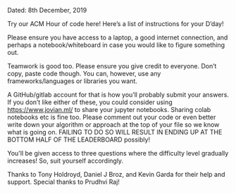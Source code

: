 Dated: 8th December, 2019

Try our ACM Hour of code here! Here’s a list of instructions for your D’day!

Please ensure you have access to a laptop, a good internet connection, and perhaps a notebook/whiteboard in case you would like to figure something out.

Teamwork is good too. Please ensure you give credit to everyone. Don’t copy, paste code though. You can, however, use any frameworks/languages or libraries you want.

A GitHub/gitlab account for that is how you’ll probably submit your answers. If you don’t like either of these, you could consider using https://www.jovian.ml/ to share your jupyter notebooks. Sharing colab notebooks etc is fine too. Please comment out your code or even better write down your algorithm or approach at the top of your file so we know what is going on. FAILING TO DO SO WILL RESULT IN ENDING UP AT THE BOTTOM HALF OF THE LEADERBOARD possibly!

You'll be given access to three questions where the difficulty level gradually increases! So, suit yourself accordingly.

Thanks to Tony Holdroyd, Daniel J Broz, and Kevin Garda for their help and support. Special thanks to Prudhvi Raj!
